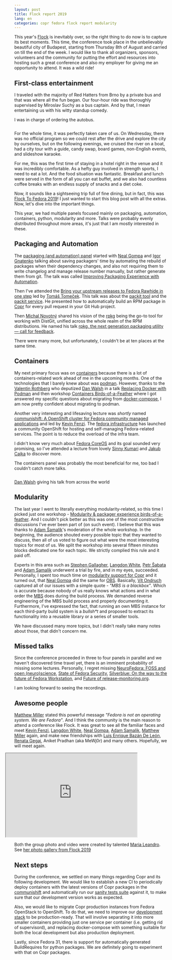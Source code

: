 ```yaml
---
layout: post
title: Flock report 2019
lang: en
categories: copr fedora flock report modularity
---
```


This year's [Flock][flock-to-fedora] is inevitably over, so the right thing to do now is to capture its best moments. This time, the conference
took place in the unbelievably beautiful city of Budapest, starting from Thursday 8th of August and carried on till the end
of the week. I would like to thank all organizers, sponsors, volunteers and the community for putting the effort and resources into hosting such
a great conference and also my employer for giving me an opportunity to attend. It was a wild ride!


## First-class entertainment

I traveled with the majority of Red Hatters from Brno by a private bus and that was where all the fun began. Our four-hour
ride was thoroughly supervised by Miroslav Suchý as a bus captain. And by that, I mean entertaining us with his witty
standup comedy.

I was in charge of ordering the autobus.

<div class="text-center img-row row">
  <div class="col-xs-6 col-md-6"><img src="/files/img/flock-budapest.png" alt="" /></div>
  <div class="col-xs-6 col-md-6"><img src="/files/img/im-helping.png" alt="" /></div>
</div>

For the whole time, it was perfectly taken care of us. On Wednesday, there was no official program so we could rest
after the drive and explore the city by ourselves, but on the following evenings, we cruised the river on a boat, had
a city tour with a guide, candy swap, board games, non-English events, and slideshow karaoke.

For me, this was the first time of staying in a hotel right in the venue and it was incredibly comfortable. As a hefty guy
involved in strength sports, I need to eat a lot. And the food situation was fantastic. Breakfast and lunch
were served in the form of all you can eat buffet, and we also had countless coffee breaks with an endless supply of snacks and a diet
coke.

Now, it sounds like a sightseeing trip full of fine dining, but in fact, this was [Flock To Fedora 2019][flock-to-fedora]!
I just wanted to start this blog post with all the extras. Now, let's dive into the important things.

This year, we had multiple panels focused mainly on packaging, automation, containers, python, modularity and more.
Talks were probably evenly distributed throughout more areas, it's just that I am mostly interested in these.



## Packaging and Automation

The [packaging (and automation) panel][packaging-and-automation] started with [Neal Gompa][ngompa] and [Igor Gnatenko][ignatenkobrain] talking
about saving packagers' time by automating the rebuild of packages when their dependency changes, and also not
requiring them to write changelog and manage release number manually, but rather generate them from git. The talk
was called [Improving Packaging Experience with Automation][improving-packaging-experience-with-automation].

Then I've attended the
[Bring your upstream releases to Fedora Rawhide in one step][bring-your-upstream-releases-to-fedora-rawhide-in-one-step]
led by [Tomáš Tomeček][ttomecek1]. This talk was about the [packit tool][packit-tool] and the
[packit service][packit-service]. He presented how to automatically build an RPM package in [Copr][copr] for every
pull request in your Git Hub project.

Then [Michal Novotný][clime] shared his vision of the [rpkg][rpkg] being the go-to tool for working with DistGit,
unified across the whole realm of the RPM distributions. He named his talk
[rpkg, the next generation packaging utility — call for feedback][rpkg-the-next-generation-packaging-utility-call-for-feedback].

There were many more, but unfortunately, I couldn't be at ten places at the same time.


## Containers

My next primary focus was on [containers][containers] because there is a lot of containers-related work ahead of me
in the upcoming months. One of the technologies that I barely knew about was [podman][podman]. However, thanks to the
[Valentin Rothberg][rothberg] who deputized [Dan Walsh][rhatdan] in a talk
[Replacing Docker with Podman][replacing-docker-with-podman] and then workshop
[Containers Birds-of-a-Feather][containers-birds-of-a-feather] where I got answered my specific questions about
migrating from [docker-compose][docker-compose], I am now pretty confident about migrating to podman.

Another very interesting and lifesaving lecture was *shortly* named
[communishift: A OpenShift cluster for Fedora community managed applications][communishift-a-openshift-cluster-for-fedora-community-managed-applications]
and led by [Kevin Fenzi][kevinfenzi1]. The [fedora infrastructure][fedora-infrastructure] has launched a community
OpenShift for hosting and self-managing Fedora-related services. The point is to reduce the overload
of the infra team.

I didn't know very much about [Fedora CoreOS][fedora-coreos] and its goal sounded very promising, so I've attended
a lecture from lovely [Sinny Kumari][sinnykumari1] and [Jakub Cajka][jcajka1] to discover more.

The containers panel was probably the most beneficial for me, too bad I couldn't catch more talks.

<div class="text-center img-row row">
  <img src="/files/img/flock-dan-walsh-remote.jpg" alt="" />
  <p><a href="https://flock2019.sched.com/speaker/rhatdan">Dan Walsh</a> giving his talk from across the world</p>
</div>


## Modularity

The last year I went to literally everything modularity-related, so this time I picked just one workshop -
[Modularity & packager experience birds-of-a-feather][modularity-packager-experience-birds-of-a-feather].
And I couldn't pick better as this was one of the most constructive discussions I've ever been part of (on such event).
I believe that this was thanks to [Adam Šamalík][asamalik]'s moderation of the whole workshop. In the beginning, the audience shouted
every possible topic that they wanted to discuss, then all of us voted to figure out what were the most interesting
topics for most of us. We split the workshop into several fifteen minutes blocks dedicated one for each topic.
We strictly complied this rule and it paid off.

Experts in this area such as [Stephen Gallagher][stephen.gallagher.31], [Langdon White][langdon1], [Petr Šabata][contyk] and [Adam Samalik][asamalik] underwent a trial by fire,
and in my eyes, succeeded. Personally, I spent too much time on [modularity support for Copr][modularity-support-for-copr] and it turned out,
that [Neal Gompa][ngompa] did the same for [OBS][obs]. Basically, [Vít Ondruch][vondruch] captured all of our issues with a simple quote -
*"MBS is a blackbox"*. Which is accurate because nobody of us really knows what actions and in what order the [MBS][mbs]
does during the build process. We demanded reverse engineering of the MBS build process and properly documenting it.
Furthermore, I've expressed the fact, that running an own MBS instance for each third-party build system is a
*bullsh\*t* and proposed to extract its functionality into a reusable library or a series of smaller tools.

We have discussed many more topics, but I didn't really take many notes about those, that didn't concern me.


## Missed talks

Since the conference proceeded in three to four panels in parallel and we haven't discovered time travel yet, there is
an imminent probability of missing some lectures. Personally, I regret missing
[NeuroFedora: FOSS and open (neuro)science][neurofedora-foss-and-open-neuroscience],
[State of Fedora Security][state-of-fedora-security],
[Silverblue: On the way to the future of Fedora Workstation][silverblue-on-the-way-to-the-future-of-fedora-workstation],
and [Future of release-monitoring.org][future-of-release-monitoringorg].

I am looking forward to seeing the recordings.


## Awesome people

[Matthew Miller][mattdm] stated this powerful message *"Fedora is not an operating system. We are Fedora"*. And I think the
community is the main reason to attend a conference like Flock. It was great to see all the familiar faces and
meet [Kevin Fenzi][kevinfenzi1], [Langdon White][langdon1], [Neal Gompa][ngompa], [Adam Samalik][asamalik], [Matthew Miller][mattdm] again, and make new
friendships with [Luis Enrique Bazán De León][lbazan20], [Renata Gegaj][gegajrenata], Aniket Pradhan (aka MeWj0r) and many others.
Hopefully, we will meet again.


<div class="text-center img-row">

  <div class="row">
    <div class="col-xs-6 col-md-6">
      <a href="https://www.flickr.com/photos/tatadbb/48529652412/in/album-72157710286583721/">
        <img src="/files/img/flock-group-photo.jpg" alt="" />
      </a>
    </div>
    <div class="col-xs-6 col-md-6">
      <div class="embed-responsive-16by9">
        <iframe width="432" height="276" style="margin-left: -30px;" src="https://www.youtube.com/embed/O1eHRoEps6I"></iframe>
      </div>
    </div>
  </div>
  <p>
    Both the group photo and video were created by talented <a href="https://flock2019.sched.com/speaker/tatica">Maria Leandro</a>.
	See <a href="https://www.flickr.com/photos/tatadbb/albums/72157710286583721">her photo gallery from Flock 2019</a>
  </p>
</div>


## Next steps

During the conference, we settled on many things regarding Copr and its following development. We would like to
establish a new CI to periodically deploy containers with the latest versions of Copr packages in
the [communishift][communishift] and automatically run our [sanity tests suite][integration-tests] against it,
to make sure that our development version works as expected.

Also, we would like to migrate Copr production instances from Fedora OpenStack to OpenShift. To do that, we need to
improve our [development stack][copr-development-stack] to be production-ready. That will involve separating it into more smaller containers
providing just one service per container (i.e. getting rid of supervisord), and replacing docker-compose
with something suitable for both the local development but also production deployment.

Lastly, since Fedora 31, there is support for automatically generated BuildRequires for python packages. We are
definitely going to experiment with that on Copr packages.



[flock-to-fedora]: https://flocktofedora.org
[packit-tool]: https://packit.dev
[packit-service]: https://packit.dev/packit-as-a-service/
[copr]: https://copr.fedorainfracloud.org
[rpkg]: https://pagure.io/rpkg-util
[podman]: https://podman.io
[fedora-coreos]: https://fedoramagazine.org/introducing-fedora-coreos/
[obs]: https://build.opensuse.org
[modularity-support-for-copr]: http://frostyx.cz/posts/copr-modularity-in-retrospect
[mbs]: https://pagure.io/fm-orchestrator
[docker-compose]: https://github.com/docker/compose
[fedora-infrastructure]: https://fedoraproject.org/wiki/Infrastructure
[integration-tests]: https://docs.pagure.org/copr.copr/developer_documentation.html#integration-tests
[copr-development-stack]: http://frostyx.cz/posts/copr-stack-dockerized
[communishift]: https://fedoraproject.org/wiki/Infrastructure/Communishift?rd=Infrastructue/Communishift

[ngompa]: https://flock2019.sched.com/speaker/ngompa
[ignatenkobrain]: https://flock2019.sched.com/speaker/ignatenkobrain
[ttomecek1]: https://flock2019.sched.com/speaker/ttomecek1
[clime]: https://flock2019.sched.com/speaker/clime
[rothberg]: https://flock2019.sched.com/speaker/rothberg
[rhatdan]: https://flock2019.sched.com/speaker/rhatdan
[kevinfenzi1]: https://flock2019.sched.com/speaker/kevinfenzi1
[sinnykumari1]: https://flock2019.sched.com/speaker/sinnykumari1
[jcajka1]: https://flock2019.sched.com/speaker/jcajka1
[asamalik]: https://flock2019.sched.com/speaker/asamalik
[mattdm]: https://flock2019.sched.com/speaker/mattdm
[lbazan20]: https://flock2019.sched.com/lbazan20
[gegajrenata]: https://flock2019.sched.com/speaker/gegajrenata
[langdon1]: https://flock2019.sched.com/langdon1
[stephen.gallagher.31]: https://flock2019.sched.com/speaker/stephen.gallagher.31
[contyk]: https://flock2019.sched.com/speaker/contyk
[vondruch]: https://flock2019.sched.com/vondruch

[packaging-and-automation]: https://flock2019.sched.com/overview/type/Packaging+and+Automation
[containers]: https://flock2019.sched.com/overview/type/Containers

[improving-packaging-experience-with-automation]: https://flock2019.sched.com/event/SH8l/improving-packaging-experience-with-automation
[replacing-docker-with-podman]: https://flock2019.sched.com/event/SAOb/replacing-docker-with-podman
[fedora-coreos-preview-to-stable]: https://flock2019.sched.com/event/SJqB/fedora-coreos-preview-to-stable
[future-of-release-monitoringorg]: https://flock2019.sched.com/event/SH9V/future-of-release-monitoringorg
[fedora-red-hat-and-ibm]: https://flock2019.sched.com/event/SDXJ/fedora-red-hat-and-ibm
[what-can-we-do-for-cross-distro-collaboration-in-packaging]: https://flock2019.sched.com/event/SJvt/what-can-we-do-for-cross-distro-collaboration-in-packaging
[let-the-bot-create-your-releases]: https://flock2019.sched.com/event/SKpg/let-the-bot-create-your-releases
[rpkg-the-next-generation-packaging-utility-call-for-feedback]: https://flock2019.sched.com/event/SHOA/rpkg-the-next-generation-packaging-utility-call-for-feedback
[neurofedora-foss-and-open-neuroscience]: https://flock2019.sched.com/event/S5mC/neurofedora-foss-and-open-neuroscience
[state-of-fedora-security]: https://flock2019.sched.com/event/S5nV/state-of-fedora-security
[bring-your-upstream-releases-to-fedora-rawhide-in-one-step]: https://flock2019.sched.com/event/SAP3/bring-your-upstream-releases-to-fedora-rawhide-in-one-step
[silverblue-on-the-way-to-the-future-of-fedora-workstation]: https://flock2019.sched.com/event/SKW6/silverblue-on-the-way-to-the-future-of-fedora-workstation
[how-do-we-do-rust-packaging-in-fedora]: https://flock2019.sched.com/event/SJvA/how-do-we-do-rust-packaging-in-fedora
[what-stability-means-and-how-to-do-better]: https://flock2019.sched.com/event/SH8C/what-stability-means-and-how-to-do-better
[snaps-vnulb-fedora-fedora-ecosystem-progress-update]: https://flock2019.sched.com/event/SHOg/snaps-vnulb-fedora-fedora-ecosystem-progress-update
[communishift-a-openshift-cluster-for-fedora-community-managed-applications]: https://flock2019.sched.com/event/SJcm/communishift-a-openshift-cluster-for-fedora-community-managed-applications
[fedora-vnulb-python-what-to-do-next]: https://flock2019.sched.com/event/SJi4/fedora-vnulb-python-what-to-do-next
[modularity-packager-experience-birds-of-a-feather]: https://flock2019.sched.com/event/SJL4/modularity-packager-experience-birds-of-a-feather
[containers-birds-of-a-feather]: https://flock2019.sched.com/event/SAOt/containers-birds-of-a-feather
[introductory-packit-workshop-start-working-with-source-git-and-continuous-integration]: https://flock2019.sched.com/event/S7nl/introductory-packit-workshop-start-working-with-source-git-and-continuous-integration
[community-platform-engineering-hackfest]: https://flock2019.sched.com/event/T8WY/community-platform-engineering-hackfest
[fedora-onboarding-portal-streamlining-the-newcomers-experience-and-bootstrapping]: https://flock2019.sched.com/event/SJJZ/fedora-onboarding-portal-streamlining-the-newcomers-experience-and-bootstrapping
[automatic-bug-reporting-for-dummies]: https://flock2019.sched.com/event/SJpH/automatic-bug-reporting-for-dummies
[meet-your-fesco]: https://flock2019.sched.com/event/SJve/meet-your-fesco
